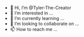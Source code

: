 - 👋 Hi, I’m @Tyler-The-Creator
- 👀 I’m interested in ...
- 🌱 I’m currently learning ...
- 💞️ I’m looking to collaborate on ...
- 📫 How to reach me ...

<!---
Tyler-The-Creator/Tyler-The-Creator is a ✨ special ✨ repository because its `README.md` (this file) appears on your GitHub profile.
You can click the Preview link to take a look at your changes.
--->
